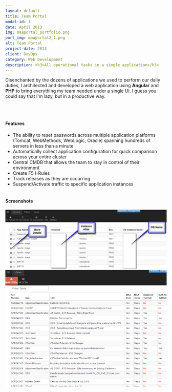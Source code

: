 ```yaml
---
layout: default
title: Team Portal
modal-id: 1
date: April 2013
img: maaportal_portfolio.png
port_img: maaportal2_1.png
alt: Team Portal
project-date: 2013
client: DevOps
category: Web Development
description: <h3>All operational tasks in a single application</h3> 
---
```

Disenchanted by the dozens of applications we used to perform our daily duties, I architected and developed a web application using **Angular** and **PHP** to bring everything my team needed under a single UI. I guess you could say that I'm lazy, but in a productive way.

<br/><br/>
<h4>Features</h4>

* The ability to reset passwords across multiple application platforms (Tomcat, WebMethods, WebLogic, Oracle) spanning hundreds of servers in less than a minute
* Automatically collect application configuration for quick comparison across your entire cluster
* Central CMDB that allows the team to stay in control of their environment
* Create F5 I-Rules
* Track releases as they are occurring
* Suspend/Activate traffic to specific application instances
<br/><br/>
<h4>Screenshots</h4>
<img src='img/portfolio/maaportal1.png' class='img-responsive img-centered'/>
<img src='img/portfolio/maaportal2_1.png' class='img-responsive img-centered'/>

